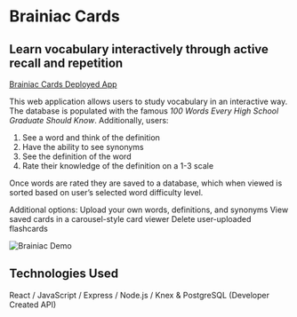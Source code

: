 # Brainiac Cards
## Learn vocabulary interactively through active recall and repetition
[Brainiac Cards Deployed App](https://braniac-cards.herokuapp.com/) 


This web application allows users to study vocabulary in an interactive way. The database is populated with the famous _100 Words Every High School Graduate Should Know_. Additionally, users:
 1. See a word and think of the definition
 2. Have the ability to see synonyms
 3. See the definition of the word
 4. Rate their knowledge of the definition on a 1-3 scale

Once words are rated they are saved to a database, which when viewed is sorted based on user’s selected word difficulty level.

Additional options: 
Upload your own words, definitions, and synonyms 
View saved cards in a carousel-style card viewer 
Delete user-uploaded flashcards


![Brainiac Demo](https://github.com/BryanLong14/frontend_flashcards_app/blob/master/src/assets/BraniacMovie%20(1).gif)


## Technologies Used 
React / JavaScript / Express / Node.js / Knex & PostgreSQL (Developer Created API)
